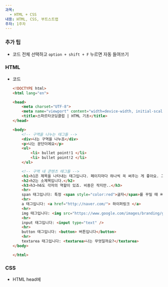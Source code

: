 ```yaml
---
과목:
  - HTML + CSS
내용: HTML, CSS, 부트스트랩
주차: 1주차
---
```

### 추가 팁

- 코드 전체 선택하고 `option + shift + F` 누르면 자동 들여쓰기

  

### HTML

- 코드
    
    ```HTML
    <!DOCTYPE html>
    <html lang="en">
    
    <head>
        <meta charset="UTF-8">
        <meta name="viewport" content="width=device-width, initial-scale=1.0">
        <title>스파르타코딩클럽 | HTML 기초</title>
    </head>
    
    <body>
        <!-- 구역을 나누는 태그들 -->
        <div>나는 구역을 나누죠</div>
        <p>나는 문단이에요</p>
        <ul>
            <li> bullet point!1 </li>
            <li> bullet point!2 </li>
        </ul>
    
        <!-- 구역 내 콘텐츠 태그들 -->
        <h1>h1은 제목을 나타내는 태그입니다. 페이지마다 하나씩 꼭 써주는 게 좋아요. 그래야 구글 검색이 잘 되거든요.</h1>
        <h2>h2는 소제목입니다.</h2>
        <h3>h3~h6도 각자의 역할이 있죠. 비중은 작지만..</h3>
        <hr>
        span 태그입니다: 특정 <span style="color:red">글자</span>를 꾸밀 때 써요
        <hr>
        a 태그입니다: <a href="http://naver.com/"> 하이퍼링크 </a>
        <hr>
        img 태그입니다: <img src="https://www.google.com/images/branding/googlelogo/1x/googlelogo_color_272x92dp.png" />
        <hr>
        input 태그입니다: <input type="text" />
        <hr>
        button 태그입니다: <button> 버튼입니다</button>
        <hr>
        textarea 태그입니다: <textarea>나는 무엇일까요?</textarea>
    </body>
    
    </html>
    ```
    

  

### CSS

- HTML head에 <style> 꺽쇠 안에 작성해도 됨
- padding : 안쪽으로의 여백 / margin : 바깥쪽으로의 여백
    - 버튼 크기가 커짐 / 버튼은 그대로고 밖을 밀어냄
    - 위쪽부터 시계방향으로 수치 입력 ex) margin: 20px auto 0px auto;
    - 수치의 auto는 ‘끝까지 민다’ 라고 보면 됨
- `box-shadow: 0px 0px 3px 0px blue;`
    - 왼쪽 오른쪽 그림자길이
- 이미지 집어넣기 삼총사
    
    ```CSS
    background-image: url('');
    background-position: center;
    background-size: cover;
    ```
    
- div 내부의 컨텐츠 정렬하기 4총사
    
    ```CSS
    display: flex;
    flex-direction: column; -> 내부의 컨텐츠를 늘어놓을 방향 정하기
    align-items: center;
    justify-content: center;
    ```
    

  

### 부트스트랩

> [!info] Bootstrap  
> Powerful, extensible, and feature-packed frontend toolkit.  
> [https://getbootstrap.com/](https://getbootstrap.com/)  

- 이미 꾸며진 CSS 꾸러미